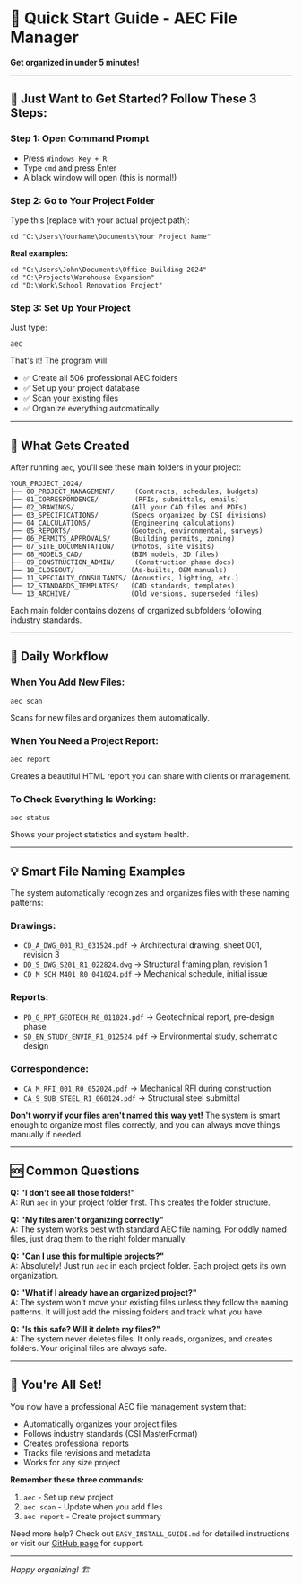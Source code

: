 # 🚀 Quick Start Guide - AEC File Manager

**Get organized in under 5 minutes!**

---

## 🎯 Just Want to Get Started? Follow These 3 Steps:

### Step 1: Open Command Prompt
- Press `Windows Key + R`
- Type `cmd` and press Enter
- A black window will open (this is normal!)

### Step 2: Go to Your Project Folder
Type this (replace with your actual project path):
```
cd "C:\Users\YourName\Documents\Your Project Name"
```

**Real examples:**
```
cd "C:\Users\John\Documents\Office Building 2024"
cd "C:\Projects\Warehouse Expansion"
cd "D:\Work\School Renovation Project"
```

### Step 3: Set Up Your Project
Just type:
```
aec
```

That's it! The program will:
- ✅ Create all 506 professional AEC folders
- ✅ Set up your project database
- ✅ Scan your existing files
- ✅ Organize everything automatically

---

## 📁 What Gets Created

After running `aec`, you'll see these main folders in your project:

```
YOUR_PROJECT_2024/
├── 00_PROJECT_MANAGEMENT/     (Contracts, schedules, budgets)
├── 01_CORRESPONDENCE/         (RFIs, submittals, emails)
├── 02_DRAWINGS/              (All your CAD files and PDFs)
├── 03_SPECIFICATIONS/        (Specs organized by CSI divisions)
├── 04_CALCULATIONS/          (Engineering calculations)
├── 05_REPORTS/               (Geotech, environmental, surveys)
├── 06_PERMITS_APPROVALS/     (Building permits, zoning)
├── 07_SITE_DOCUMENTATION/    (Photos, site visits)
├── 08_MODELS_CAD/            (BIM models, 3D files)
├── 09_CONSTRUCTION_ADMIN/     (Construction phase docs)
├── 10_CLOSEOUT/              (As-builts, O&M manuals)
├── 11_SPECIALTY_CONSULTANTS/ (Acoustics, lighting, etc.)
├── 12_STANDARDS_TEMPLATES/   (CAD standards, templates)
└── 13_ARCHIVE/               (Old versions, superseded files)
```

Each main folder contains dozens of organized subfolders following industry standards.

---

## 🔄 Daily Workflow

### When You Add New Files:
```
aec scan
```
Scans for new files and organizes them automatically.

### When You Need a Project Report:
```
aec report
```
Creates a beautiful HTML report you can share with clients or management.

### To Check Everything Is Working:
```
aec status
```
Shows your project statistics and system health.

---

## 💡 Smart File Naming Examples

The system automatically recognizes and organizes files with these naming patterns:

### Drawings:
- `CD_A_DWG_001_R3_031524.pdf` → Architectural drawing, sheet 001, revision 3
- `DD_S_DWG_S201_R1_022824.dwg` → Structural framing plan, revision 1
- `CD_M_SCH_M401_R0_041024.pdf` → Mechanical schedule, initial issue

### Reports:
- `PD_G_RPT_GEOTECH_R0_011024.pdf` → Geotechnical report, pre-design phase
- `SD_EN_STUDY_ENVIR_R1_012524.pdf` → Environmental study, schematic design

### Correspondence:
- `CA_M_RFI_001_R0_052024.pdf` → Mechanical RFI during construction
- `CA_S_SUB_STEEL_R1_060124.pdf` → Structural steel submittal

**Don't worry if your files aren't named this way yet!** The system is smart enough to organize most files correctly, and you can always move things manually if needed.

---

## 🆘 Common Questions

**Q: "I don't see all those folders!"**  
A: Run `aec` in your project folder first. This creates the folder structure.

**Q: "My files aren't organizing correctly"**  
A: The system works best with standard AEC file naming. For oddly named files, just drag them to the right folder manually.

**Q: "Can I use this for multiple projects?"**  
A: Absolutely! Just run `aec` in each project folder. Each project gets its own organization.

**Q: "What if I already have an organized project?"**  
A: The system won't move your existing files unless they follow the naming patterns. It will just add the missing folders and track what you have.

**Q: "Is this safe? Will it delete my files?"**  
A: The system never deletes files. It only reads, organizes, and creates folders. Your original files are always safe.

---

## 🎊 You're All Set!

You now have a professional AEC file management system that:
- Automatically organizes your project files
- Follows industry standards (CSI MasterFormat)
- Creates professional reports
- Tracks file revisions and metadata
- Works for any size project

**Remember these three commands:**
1. `aec` - Set up new project
2. `aec scan` - Update when you add files  
3. `aec report` - Create project summary

Need more help? Check out `EASY_INSTALL_GUIDE.md` for detailed instructions or visit our [GitHub page](https://github.com/geotechnick/AEC-File-Manager) for support.

---

*Happy organizing! 🏗️*